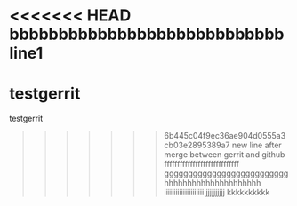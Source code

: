 <<<<<<< HEAD
bbbbbbbbbbbbbbbbbbbbbbbbbbbb
line1
=======
testgerrit
==========

testgerrit
>>>>>>> 6b445c04f9ec36ae904d0555a3cb03e2895389a7
new line
after merge between gerrit and github
fffffffffffffffffffffffffffff
gggggggggggggggggggggggggg
hhhhhhhhhhhhhhhhhhhhh
iiiiiiiiiiiiiiiiiiiii
jjjjjjjjjj
kkkkkkkkkk


